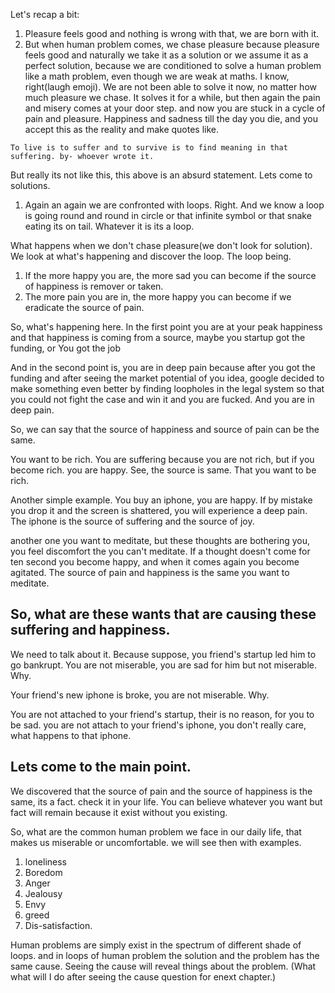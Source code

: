 Let's recap a bit: 
1. Pleasure feels good and nothing is wrong with that, we are born with it.
2. But when human problem comes, we chase pleasure because pleasure feels good and naturally we take it as a solution or we assume it as a perfect solution, because we are conditioned to solve a human problem like a math problem, even though we are weak at maths. I know, right(laugh emoji). We are not been able to solve it now, no matter how much pleasure we chase. It solves it for a while, but then again the pain and misery comes at your door step. and now you are stuck in a cycle of pain and pleasure. Happiness and sadness till the day you die, and you accept this as the reality and make quotes like.

`To live is to suffer and to survive is to find meaning in that suffering. by- whoever wrote it.`

But really its not like this, this above is an absurd statement. Lets come to solutions.

1. Again an again we are confronted with loops. Right. And we know a loop is going round and round in circle or that infinite symbol or that snake eating its on tail. Whatever it is its a loop.

What happens when we don't chase pleasure(we don't look for solution). We look at what's happening and discover the loop. The loop being. 
1. If the more happy you are, the more sad you can become if the source of happiness is remover or taken.
2. The more pain you are in, the more happy you can become if we eradicate the source of pain.

So, what's happening here. In the first point you are at your peak happiness and that happiness is coming from a source, maybe you startup got the funding, or You got the job

And in the second point is, you are in deep pain because after you got the funding and after seeing the market potential of you idea, google decided to make something even better by finding loopholes in the legal system so that you could not fight the case and win it and you are fucked. And you are in deep pain.

So, we can say that the source of happiness and source of pain can be the same.

You want to be rich. You are suffering because you are not rich, but if you become rich. you are happy. See, the source is same. That you want to be rich.

Another simple example. You buy an iphone, you are happy. If by mistake you drop it and the screen is shattered, you will experience a deep pain. The iphone is the source of suffering and the source of joy.

another one you want to meditate, but these thoughts are bothering you, you feel discomfort the you can't meditate. If a thought doesn't come for ten second you become happy, and when it comes again you become agitated. The source of pain and happiness is the same you want to meditate.

## So, what are these wants that are causing these suffering and happiness.

We need to talk about it. Because suppose, you friend's startup led him to go bankrupt. You are not miserable, you are sad for him but not miserable. Why. 

Your friend's new iphone is broke, you are not miserable. Why.

You are not attached to your friend's startup, their is no reason, for you to be sad. you are not attach to your friend's iphone, you don't really care, what happens to that iphone.

## Lets come to the main point.

We discovered that the source of pain and the source of happiness is the same, its a fact. check it in your life. You can believe whatever you want but fact will remain because it exist without you existing.

So, what are the common human problem we face in our daily life, that makes us miserable or uncomfortable. we will see then with examples.
1. loneliness 
2. Boredom
3. Anger
4. Jealousy
5. Envy
6. greed
7. Dis-satisfaction.

Human problems are simply exist in the spectrum of different shade of loops. and in loops of human problem the solution and the problem has the same cause. Seeing the cause will reveal things about the problem. (What what will I do after seeing the cause question for enext chapter.)
